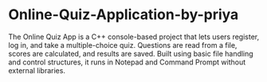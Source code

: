 # Online-Quiz-Application-by-priya
The Online Quiz App is a C++ console-based project that lets users register, log in, and take a multiple-choice quiz. Questions are read from a file, scores are calculated, and results are saved. Built using basic file handling and control structures, it runs in Notepad and Command Prompt without external libraries.

